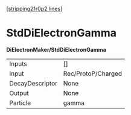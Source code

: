 [[stripping21r0p2 lines]](./stripping21r0p2-index)

# StdDiElectronGamma

**DiElectronMaker/StdDiElectronGamma**

|                 |                    |
|-----------------|--------------------|
| Inputs          | []               |
| Input           | Rec/ProtoP/Charged |
| DecayDescriptor | None               |
| Output          | None               |
| Particle        | gamma              |
